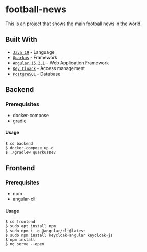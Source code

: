 # football-news
This is an project that shows the main football news in the world.

## Built With

- [`Java 19`](https://www.oracle.com/java/technologies/javase/19-0-2-relnotes.html/) - Language
- [`Quarkus`](https://quarkus.io/) - Framework
- [`Angular 15.2.1`](https://angular.io/) - Web Application Framework
- [`Key Cloack`](https://www.keycloak.org/) - Access management
- [`PostgreSQL`](https://www.postgresql.org/) - Database

## Backend
### Prerequisites
- docker-compose
- gradle

#### Usage
```
$ cd backend
$ docker-compose up-d
$ ./gradlew quarkusDev
```

## Frontend
### Prerequisites
- npm
- angular-cli

#### Usage
```
$ cd frontend
$ sudo apt install npm
$ sudo npm i -g @angular/cli@latest
$ sudo npm install keycloak-angular keycloak-js
$ npm install
$ ng serve --open
```
